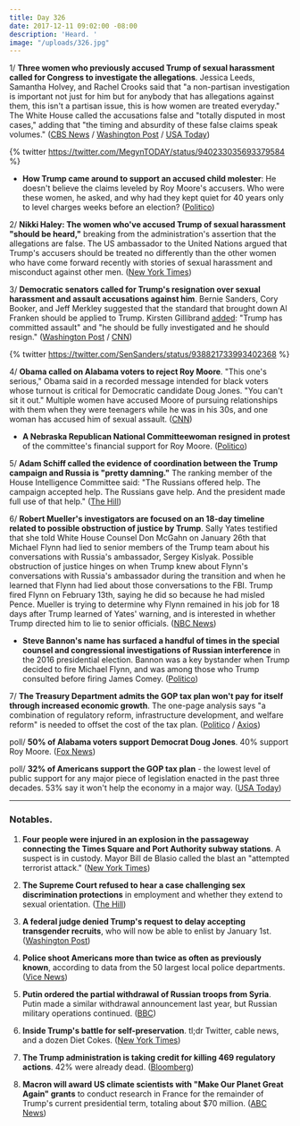 ```yaml
---
title: Day 326
date: 2017-12-11 09:02:00 -08:00
description: 'Heard. '
image: "/uploads/326.jpg"
---
```


1/ **Three women who previously accused Trump of sexual harassment called for Congress to investigate the allegations**. Jessica Leeds, Samantha Holvey, and Rachel Crooks said that "a non-partisan investigation is important not just for him but for anybody that has allegations against them, this isn't a partisan issue, this is how women are treated everyday." The White House called the accusations false and "totally disputed in most cases," adding that "the timing and absurdity of these false claims speak volumes." ([CBS News](https://www.cbsnews.com/news/trump-accusers-press-conference-sexual-misconduct-post-megyn-kelly-interview-live-stream/) / [Washington Post](https://www.washingtonpost.com/news/post-politics/wp/2017/12/11/trump-accusers-say-it-was-heartbreaking-to-see-him-elected-despite-sexual-misconduct-allegations/) / [USA Today](https://www.usatoday.com/story/news/2017/12/11/trump-sexual-misconduct-accusers-megyn-kelly-today/939683001/))

{% twitter https://twitter.com/MegynTODAY/status/940233035693379584 %}

* **How Trump came around to support an accused child molester**: He doesn't believe the claims leveled by Roy Moore's accusers. Who were these women, he asked, and why had they kept quiet for 40 years only to level charges weeks before an election? ([Politico](https://www.politico.com/story/2017/12/11/roy-moore-trump-republicans-288769))

2/ **Nikki Haley: The women who've accused Trump of sexual harassment "should be heard,"** breaking from the administration's assertion that the allegations are false. The US ambassador to the United Nations argued that Trump's accusers should be treated no differently than the other women who have come forward recently with stories of sexual harassment and misconduct against other men. ([New York Times](https://www.nytimes.com/2017/12/10/us/politics/nikki-haley-trump-women-sexual-misconduct.html))

3/ **Democratic senators called for Trump's resignation over sexual harassment and assault accusations against him**. Bernie Sanders, Cory Booker, and Jeff Merkley suggested that the standard that brought down Al Franken should be applied to Trump. Kirsten Gillibrand [added](https://www.cnn.com/2017/12/11/politics/trump-resign-gillibrand-sexual-assault/index.html): "Trump has committed assault" and "he should be fully investigated and he should resign." ([Washington Post](https://www.washingtonpost.com/news/post-politics/wp/2017/12/10/in-frankens-wake-three-senators-call-on-president-trump-to-resign/) / [CNN](https://www.cnn.com/2017/12/11/politics/booker-merkley-trump-resignation/))

{% twitter https://twitter.com/SenSanders/status/938821733993402368 %}

4/ **Obama called on Alabama voters to reject Roy Moore**. "This one's serious," Obama said in a recorded message intended for black voters whose turnout is critical for Democratic candidate Doug Jones. "You can't sit it out." Multiple women have accused Moore of pursuing relationships with them when they were teenagers while he was in his 30s, and one woman has accused him of sexual assault. ([CNN](https://www.cnn.com/2017/12/11/politics/barack-obama-alabama-senate/index.html))

* **A Nebraska Republican National Committeewoman resigned in protest** of the committee's financial support for Roy Moore. ([Politico](https://www.politico.com/story/2017/12/11/nebraska-rnc-official-resigns-roy-moore-support-289308))

5/ **Adam Schiff called the evidence of coordination between the Trump campaign and Russia is "pretty damning."** The ranking member of the House Intelligence Committee said: "The Russians offered help. The campaign accepted help. The Russians gave help. And the president made full use of that help." ([The Hill](http://thehill.com/homenews/senate/364177-schiff-evidence-of-coordination-between-trump-campaign-and-russia-pretty))

6/ **Robert Mueller's investigators are focused on an 18-day timeline related to possible obstruction of justice by Trump**. Sally Yates testified that she told White House Counsel Don McGahn on January 26th that Michael Flynn had lied to senior members of the Trump team about his conversations with Russia's ambassador, Sergey Kislyak. Possible obstruction of justice hinges on when Trump knew about Flynn's conversations with Russia's ambassador during the transition and when he learned that Flynn had lied about those conversations to the FBI. Trump fired Flynn on February 13th, saying he did so because he had misled Pence. Mueller is trying to determine why Flynn remained in his job for 18 days after Trump learned of Yates' warning, and is interested in whether Trump directed him to lie to senior officials. ([NBC News](https://www.nbcnews.com/news/us-news/18-crucial-days-what-did-president-know-when-did-he-n828261))

* **Steve Bannon's name has surfaced a handful of times in the special counsel and congressional investigations of Russian interference** in the 2016 presidential election. Bannon was a key bystander when Trump decided to fire Michael Flynn, and was among those who Trump consulted before firing James Comey. ([Politico](https://www.politico.com/story/2017/12/11/bannon-trump-russia-probe-288862))

7/ **The Treasury Department admits the GOP tax plan won't pay for itself through increased economic growth**. The one-page analysis says "a combination of regulatory reform, infrastructure development, and welfare reform" is needed to offset the  cost of the tax plan. ([Politico](https://www.politico.com/story/2017/12/11/treasury-tax-cuts-republican-plan-217504) / [Axios](https://www.axios.com/treasury-finally-releases-tax-plan-analysis-but-only-one-page-2516633351.html))

poll/ **50% of Alabama voters support Democrat Doug Jones**. 40% support Roy Moore. ([Fox News](http://www.foxnews.com/politics/2017/12/11/fox-news-poll-enthused-democrats-give-jones-lead-over-moore-in-alabama.html))

poll/ **32% of Americans support the GOP tax plan** - the lowest level of public support for any major piece of legislation enacted in the past three decades. 53% say it won't help the economy in a major way. ([USA Today](https://www.usatoday.com/story/news/2017/12/10/poll-most-americans-doubt-gop-bill-cut-their-taxes-boost-economy/938355001/))

---

### Notables.

1. **Four people were injured in an explosion in the passageway connecting the Times Square and Port Authority subway stations**. A suspect is in custody. Mayor Bill de Blasio called the blast an "attempted terrorist attack." ([New York Times](https://www.nytimes.com/2017/12/11/nyregion/explosion-times-square.html))

2. **The Supreme Court refused to hear a case challenging sex discrimination protections** in employment and whether they extend to sexual orientation. ([The Hill](http://thehill.com/regulation/court-battles/364243-supreme-court-refuses-to-hear-lgbt-workplace-discrimination-case))

3. **A federal judge denied Trump's request to delay accepting transgender recruits**, who will now be able to enlist by January 1st. ([Washington Post](https://www.washingtonpost.com/local/public-safety/judge-denies-pentagon-bid-to-delay-jan-1-deadline-to-accept-transgender-recruits/2017/12/11/820d6d4e-dc58-11e7-b1a8-62589434a581_story.html))

4. **Police shoot Americans more than twice as often as previously known**, according to data from the 50 largest local police departments. ([Vice News](https://news.vice.com/story/shot-by-cops))

5. **Putin ordered the partial withdrawal of Russian troops from Syria**. Putin made a similar withdrawal announcement last year, but Russian military operations continued. ([BBC](http://www.bbc.com/news/world-middle-east-42307365))

6. **Inside Trump's battle for self-preservation**. tl;dr Twitter, cable news, and a dozen Diet Cokes. ([New York Times](https://www.nytimes.com/2017/12/09/us/politics/donald-trump-president.html))

7. **The Trump administration is taking credit for killing 469 regulatory actions**. 42% were already dead. ([Bloomberg](https://www.bloomberg.com/news/features/2017-12-11/trump-takes-credit-for-killing-hundreds-of-regulations-that-were-already-dead))

8. **Macron will award US climate scientists with "Make Our Planet Great Again" grants** to conduct research in France for the remainder of Trump's current presidential term, totaling about $70 million. ([ABC News](http://abcnews.go.com/Technology/wireStory/france-winners-anti-trump-climate-change-grants-51712285))
